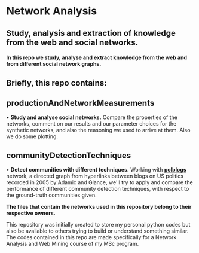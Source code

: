 # Network Analysis
## **Study, analysis and extraction of knowledge from the web and social networks.**

#### In this repo we study, analyse and extract knowledge from the web and from different social network graphs.

## Briefly, this repo contains:

  ## productionAndNetworkMeasurements
  • **Study and analyse social networks.** Compare the properties of the networks, comment on our results and our parameter choices for the synthetic networks, and also the reasoning we used to arrive at them. Also we do some plotting.
  
  ## communityDetectionTechniques
  • **Detect communities with different techniques.** Working with [**polblogs**](http://wwwpersonal.umich.edu/~mejn/netdata/polblogs.zip) network, a directed graph from hyperlinks between blogs on US politics recorded in 2005 by Adamic and Glance, we'll try to apply and compare the performance of different community detection techniques, with respect to the ground-truth communities given.

**The files that contain the networks used in this repository belong to their respective owners.**

This repository was initially created to store my personal python codes but also be available to others trying to build or understand something similar.
The codes contained in this repo are made specifically for a Network Analysis and Web Mining course of my MSc program.
